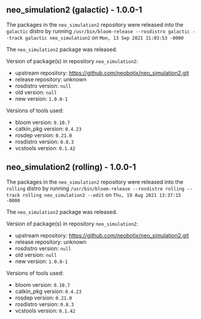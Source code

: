 ## neo_simulation2 (galactic) - 1.0.0-1

The packages in the `neo_simulation2` repository were released into the `galactic` distro by running `/usr/bin/bloom-release --rosdistro galactic --track galactic neo_simulation2` on `Mon, 13 Sep 2021 11:03:53 -0000`

The `neo_simulation2` package was released.

Version of package(s) in repository `neo_simulation2`:

- upstream repository: https://github.com/neobotix/neo_simulation2.git
- release repository: unknown
- rosdistro version: `null`
- old version: `null`
- new version: `1.0.0-1`

Versions of tools used:

- bloom version: `0.10.7`
- catkin_pkg version: `0.4.23`
- rosdep version: `0.21.0`
- rosdistro version: `0.8.3`
- vcstools version: `0.1.42`


## neo_simulation2 (rolling) - 1.0.0-1

The packages in the `neo_simulation2` repository were released into the `rolling` distro by running `/usr/bin/bloom-release --rosdistro rolling --track rolling neo_simulation2 --edit` on `Thu, 19 Aug 2021 13:37:15 -0000`

The `neo_simulation2` package was released.

Version of package(s) in repository `neo_simulation2`:

- upstream repository: https://github.com/neobotix/neo_simulation2.git
- release repository: unknown
- rosdistro version: `null`
- old version: `null`
- new version: `1.0.0-1`

Versions of tools used:

- bloom version: `0.10.7`
- catkin_pkg version: `0.4.23`
- rosdep version: `0.21.0`
- rosdistro version: `0.8.3`
- vcstools version: `0.1.42`


